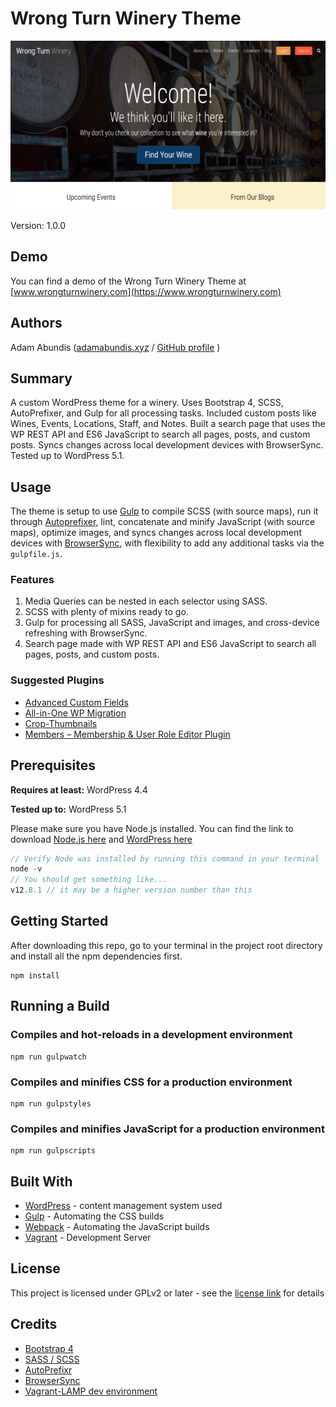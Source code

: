 # Wrong Turn Winery Theme

<p align="center">
  <img width="600" height="270" src="images/screenshot.png" alt="Wrong Turn Winery Homepage">
</p>

Version: 1.0.0

## Demo

You can find a demo of the Wrong Turn Winery Theme at [www.wrongturnwinery.com](https://www.wrongturnwinery.com)

## Authors

Adam Abundis ([adamabundis.xyz](https://adamabundis.xyz) / [GitHub profile](https://github.com/abuna1985) )

## Summary

A custom WordPress theme for a winery. Uses Bootstrap 4, SCSS, AutoPrefixer, and Gulp for all processing tasks. Included custom posts like Wines, Events, Locations, Staff, and Notes.  Built a search page that uses the WP REST API and ES6 JavaScript to search all pages, posts, and custom posts. Syncs changes across local development devices with BrowserSync. Tested up to WordPress 5.1.

## Usage

The theme is setup to use [Gulp](https://gulpjs.com/) to compile SCSS (with source maps), run it through [Autoprefixer](https://www.npmjs.com/package/autoprefixer), lint, concatenate and minify JavaScript (with source maps), optimize images, and syncs changes across local development devices with [BrowserSync](https://www.npmjs.com/package/browser-sync), with flexibility to add any additional tasks via the `gulpfile.js`.

### Features

1. Media Queries can be nested in each selector using SASS.
2. SCSS with plenty of mixins ready to go.
3. Gulp for processing all SASS, JavaScript and images, and cross-device refreshing with BrowserSync.
4. Search page made with WP REST API and ES6 JavaScript to search all pages, posts, and custom posts.


### Suggested Plugins

* [Advanced Custom Fields](https://wordpress.org/plugins/advanced-custom-fields/)
* [All-in-One WP Migration](https://wordpress.org/plugins/all-in-one-wp-migration/)
* [Crop-Thumbnails](https://wordpress.org/plugins/crop-thumbnails/)
* [Members – Membership & User Role Editor Plugin](https://wordpress.org/plugins/members/)

## Prerequisites

**Requires at least:** WordPress 4.4

**Tested up to:** WordPress 5.1

Please make sure you have Node.js installed. You can find the link to download [Node.js here](https://nodejs.org/en/) and [WordPress here](https://wordpress.org) 

```javascript
// Verify Node was installed by running this command in your terminal
node -v
// You should get something like...
v12.8.1 // it may be a higher version number than this
```

## Getting Started

After downloading this repo, go to your terminal in the project root directory and install all the npm dependencies first.

```
npm install
```

## Running a Build

### Compiles and hot-reloads in a development environment

```
npm run gulpwatch
```

### Compiles and minifies CSS for a production environment

```
npm run gulpstyles
```


### Compiles and minifies JavaScript for a production environment

```
npm run gulpscripts
```

## Built With

* [WordPress](https://wordpress.org) - content management system used
* [Gulp](https://gulpjs.com) - Automating the CSS builds
* [Webpack](https://webpack.js.org) - Automating the JavaScript builds
* [Vagrant](https://www.vagrantup.com) - Development Server

## License

This project is licensed under GPLv2 or later - see the [license link](http://www.gnu.org/licenses/gpl-2.0.html) for details

## Credits

* [Bootstrap 4](https://getbootstrap.com/docs/4.6/getting-started/introduction/)
* [SASS / SCSS](http://sass-lang.com/)
* [AutoPrefixr](https://www.npmjs.com/package/autoprefixer)
* [BrowserSync](https://www.npmjs.com/package/browser-sync)
* [Vagrant-LAMP dev environment](https://github.com/LearnWebCode/vagrant-lamp)

